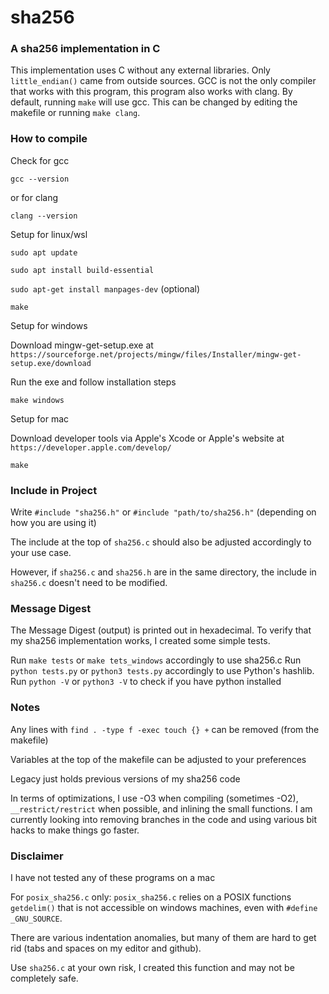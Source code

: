 # sha256

### A sha256 implementation in C

This implementation uses C without any external libraries. Only `little_endian()` came from outside sources. GCC is not the only compiler that works with this program, this program also works with clang. By default, running `make` will use gcc. This can be changed by editing the makefile or running `make clang`.

### How to compile

Check for gcc

`gcc --version`

or for clang

`clang --version`


Setup for linux/wsl

`sudo apt update`

`sudo apt install build-essential`

`sudo apt-get install manpages-dev` (optional)

`make`


Setup for windows

Download mingw-get-setup.exe at `https://sourceforge.net/projects/mingw/files/Installer/mingw-get-setup.exe/download`

Run the exe and follow installation steps

`make windows`


Setup for mac

Download developer tools via Apple's Xcode or Apple's website at `https://developer.apple.com/develop/`

`make`

### Include in Project

Write `#include "sha256.h"` or `#include "path/to/sha256.h"` (depending on how you are using it)

The include at the top of `sha256.c` should also be adjusted accordingly to your use case.

However, if `sha256.c` and `sha256.h` are in the same directory, the include in `sha256.c` doesn't need to be modified.

### Message Digest

The Message Digest (output) is printed out in hexadecimal. To verify that my sha256 implementation works, I created some simple tests.

Run `make tests` or `make tets_windows` accordingly to use sha256.c
Run `python tests.py` or `python3 tests.py` accordingly to use Python's hashlib.
Run `python -V` or `python3 -V` to check if you have python installed

### Notes

Any lines with `find . -type f -exec touch {} +` can be removed (from the makefile)

Variables at the top of the makefile can be adjusted to your preferences

Legacy just holds previous versions of my sha256 code

In terms of optimizations, I use -O3 when compiling (sometimes -O2), `__restrict/restrict` when possible, and inlining the small functions. I am currently looking into removing branches in the code and using various bit hacks to make things go faster.

### Disclaimer

I have not tested any of these programs on a mac

For `posix_sha256.c` only:
    `posix_sha256.c` relies on a POSIX functions `getdelim()` that is not accessible on windows machines, even with `#define _GNU_SOURCE`. 

There are various indentation anomalies, but many of them are hard to get rid (tabs and spaces on my editor and github).

Use `sha256.c` at your own risk, I created this function and may not be completely safe.
